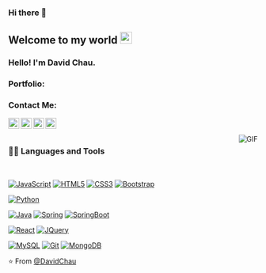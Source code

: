 ### Hi there 👋
   
## Welcome to my world <img src="https://github.com/TheDudeThatCode/TheDudeThatCode/blob/master/Assets/Earth.gif" width="24px">

### Hello! I'm David Chau.

### Portfolio: 

### Contact Me:
<a href="#">
  <img align="left" alt="David Chau | Twitter" width="22px" src="https://cdn.jsdelivr.net/npm/simple-icons@v3/icons/twitter.svg" />
</a>
<a href="https://www.linkedin.com/in/d%C6%B0%C6%A1ng-david-4a9533201/">
  <img align="left" alt="David Chau" width="22px" src="https://cdn.jsdelivr.net/npm/simple-icons@v3/icons/linkedin.svg" />
</a>
<a href="https://www.facebook.com/davidz213/">
  <img align="left" alt="David Chau" width="22px" src="https://cdn.jsdelivr.net/npm/simple-icons@v3/icons/facebook.svg" />
</a>
<a href="#">
  <img align="left" alt="David Chau" width="22px" src="https://cdn.jsdelivr.net/npm/simple-icons@v3/icons/instagram.svg" />
</a>

<br />
<br />

  <img align="right" alt="GIF" src="https://media.giphy.com/media/836HiJc7pgzy8iNXCn/giphy.gif" />
  
### 👨‍💻 Languages and Tools

<br />

[![JavaScript](https://img.shields.io/badge/-JavaScript-black?style=flat&logo=javascript&link=https://github.com/davidchau21)](https://github.com/davidchau21) 
[![HTML5](https://img.shields.io/badge/-HTML5-E34F26?style=flat&logo=html5&logoColor=white&link=https://github.com/davidchau21)](https://github.com/davidchau21) 
[![CSS3](https://img.shields.io/badge/-CSS3-1572B6?style=flat&logo=css3&link=https://github.com/davidchau21)](https://github.com/davidchau21) 
[![Bootstrap](https://img.shields.io/badge/-Bootstrap-563D7C?style=flat&logo=bootstrap&link=https://github.com/davidchau21)](https://github.com/davidchau21) 

[![Python](https://img.shields.io/badge/-Python-black?style=flat&logo=python&link=https://github.com/davidchau21)](https://github.com/davidchau21)
<!--
[![Pandas](https://img.shields.io/badge/-Pandas-150458?style=flat&logo=Pandas&link=https://github.com/davidchau21)](https://github.com/davidchau21)
[![Numpy](https://img.shields.io/badge/-Numpy-lightgray?style=flat&logo=Numpy&logoColor=white&link=https://github.com/davidchau21)](https://github.com/davidchau21)
[![Scipy](https://img.shields.io/badge/-Scipy-blue?style=flat&logo=Scipy&logoColor=white&link=https://github.com/davidchau21)](https://github.com/davidchau21)
[![Matplotlib](https://img.shields.io/badge/-Matplotlib-black?style=flat&logo=Matplotlib&logoColor=white&link=https://github.com/davidchau21)](https://github.com/davidchau21)
-->
[![Java](https://img.shields.io/badge/Java-orange?style=flat&logo=java&logoColor=white&link=https://github.com/Quananhle/davidchau21)](https://github.com/davidchau21) 
[![Spring](https://img.shields.io/badge/-Spring-lightgray?style=flat&logo=spring&link=https://github.com/davidchau21)](https://github.com/davidchau21)
[![SpringBoot](https://img.shields.io/badge/-Springboot-black?style=flat&logo=springboot&link=https://github.com/davidchau21)](https://github.com/davidchau21)
<!--
[![Maven](https://img.shields.io/badge/Maven-C71A36?style=flat&logo=apache-maven&link=hhttps://github.com/davidchau21)](https://github.com/davidchau21) 
[![Gradle](https://img.shields.io/badge/Gradle-02303A?style=flat&logo=gradle&link=hhttps://github.com/davidchau21)](https://github.com/davidchau21)
-->
[![React](https://img.shields.io/badge/-React-black?style=flat&logo=react&link=https://github.com/davidchau21)](https://github.com/davidchau21) 
[![JQuery](https://img.shields.io/badge/-JQuery-blue?style=flat&logo=jquery&link=https://github.com/davidchau21)](https://github.com/davidchau21) 
<!--
[![Nodejs](https://img.shields.io/badge/-Nodejs-green?style=flat&logo=Node.js&link=https://github.com/davidchau21)](https://github.com/davidchau21) 
[![Docker](https://img.shields.io/badge/-Docker-black?style=flat&logo=docker&link=https://github.com/davidchau21)](https://github.com/davidchau21) 
[![JSON](https://img.shields.io/badge/-json-02569B?style=flat&logo=json&link=https://github.com/davidchau21)](https://github.com/davidchau21)
-->
[![MySQL](https://img.shields.io/badge/-MySQL-black?style=flat&logo=mysql&link=https://github.com/davidchau21)](https://github.com/davidchau21)
[![Git](https://img.shields.io/badge/-Git-black?style=flat&logo=git&link=https://github.com/davidchau21)](https://github.com/davidchau21) 
[![MongoDB](https://img.shields.io/badge/-MongoDB-FCA121?style=flat&logo=mongodb&link=https://github.com/davidchau21)](https://github.com/davidchau21) 

⭐️ From [@DavidChau](https://github.com/davidchau21)
<!--
**davidchau21/davidchau21** is a ✨ _special_ ✨ repository because its `README.md` (this file) appears on your GitHub profile.

Here are some ideas to get you started:

- 🔭 I’m currently working on ...
- 🌱 I’m currently learning ...
- 👯 I’m looking to collaborate on ...
- 🤔 I’m looking for help with ...
- 💬 Ask me about ...
- 📫 How to reach me: ...
- 😄 Pronouns: ...
- ⚡ Fun fact: ...
-->
